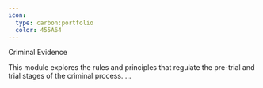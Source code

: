 ```yaml
---
icon:
  type: carbon:portfolio
  color: 455A64
---
```

Criminal Evidence

This module explores the rules and principles that regulate the pre-trial and trial stages of the criminal process. ... 
